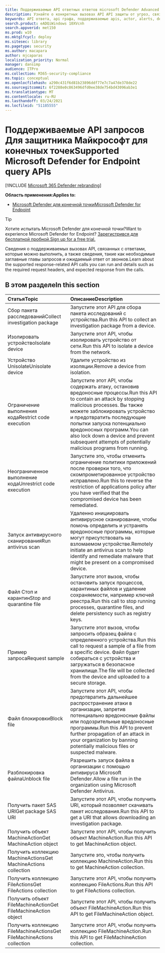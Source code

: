 ```yaml
---
title: Поддерживаемые API ответных ответов microsoft Defender Advanced Threat Protection
description: Узнайте о конкретных вызовах API API защиты от угроз, связанных с Microsoft Defender Advanced Threat Protection.
keywords: API ответа, api графа, поддерживаемые apis, actor, alerts, device, user, domain, ip, file
search.product: eADQiWindows 10XVcnh
search.appverid: met150
ms.prod: w10
ms.mktglfcycl: deploy
ms.sitesec: library
ms.pagetype: security
ms.author: macapara
author: mjcaparas
localization_priority: Normal
manager: dansimp
audience: ITPro
ms.collection: M365-security-compliance
ms.topic: conceptual
ms.openlocfilehash: a290c431f6d81b23896ddf77e7c7a47de378de22
ms.sourcegitcommit: 6f2288e0c863496dfd0ee38de754bd43096ab3e1
ms.translationtype: MT
ms.contentlocale: ru-RU
ms.lasthandoff: 03/24/2021
ms.locfileid: "51185555"
---
```

# <a name="supported-microsoft-defender-for-endpoint-query-apis"></a><span data-ttu-id="2e498-104">Поддерживаемые API запросов Для защитника Майкрософт для конечных точек</span><span class="sxs-lookup"><span data-stu-id="2e498-104">Supported Microsoft Defender for Endpoint query APIs</span></span> 

[!INCLUDE [Microsoft 365 Defender rebranding](../../includes/microsoft-defender.md)]


<span data-ttu-id="2e498-105">**Область применения:**</span><span class="sxs-lookup"><span data-stu-id="2e498-105">**Applies to:**</span></span>
- [<span data-ttu-id="2e498-106">Microsoft Defender для конечной точки</span><span class="sxs-lookup"><span data-stu-id="2e498-106">Microsoft Defender for Endpoint</span></span>](https://go.microsoft.com/fwlink/p/?linkid=2154037)

> [!TIP]
> <span data-ttu-id="2e498-107">Хотите испытать Microsoft Defender для конечной точки?</span><span class="sxs-lookup"><span data-stu-id="2e498-107">Want to experience Microsoft Defender for Endpoint?</span></span> [<span data-ttu-id="2e498-108">Зарегистрився для бесплатной пробной.</span><span class="sxs-lookup"><span data-stu-id="2e498-108">Sign up for a free trial.</span></span>](https://www.microsoft.com/microsoft-365/windows/microsoft-defender-atp?ocid=docs-wdatp-supported-response-apis-abovefoldlink) 

<span data-ttu-id="2e498-109">Сведения о поддерживаемых вызовах API, связанных с ответами, которые можно выполнить, а также сведения, такие как необходимые заглавные главы запросов и ожидаемый ответ от звонков.</span><span class="sxs-lookup"><span data-stu-id="2e498-109">Learn about the supported response-related API calls you can run and details such as the required request headers, and expected response from the calls.</span></span>

## <a name="in-this-section"></a><span data-ttu-id="2e498-110">В этом разделе</span><span class="sxs-lookup"><span data-stu-id="2e498-110">In this section</span></span>
<span data-ttu-id="2e498-111">Статья</span><span class="sxs-lookup"><span data-stu-id="2e498-111">Topic</span></span> | <span data-ttu-id="2e498-112">Описание</span><span class="sxs-lookup"><span data-stu-id="2e498-112">Description</span></span>
:---|:---
<span data-ttu-id="2e498-113">Сбор пакета расследований</span><span class="sxs-lookup"><span data-stu-id="2e498-113">Collect investigation package</span></span> | <span data-ttu-id="2e498-114">Запустите этот API для сбора пакета исследований с устройства.</span><span class="sxs-lookup"><span data-stu-id="2e498-114">Run this API to collect an investigation package from a device.</span></span>
<span data-ttu-id="2e498-115">Изолировать устройство</span><span class="sxs-lookup"><span data-stu-id="2e498-115">Isolate device</span></span> | <span data-ttu-id="2e498-116">Запустите этот API, чтобы изолировать устройство от сети.</span><span class="sxs-lookup"><span data-stu-id="2e498-116">Run this API to isolate a device from the network.</span></span>
<span data-ttu-id="2e498-117">Устройство Unisolate</span><span class="sxs-lookup"><span data-stu-id="2e498-117">Unisolate device</span></span> | <span data-ttu-id="2e498-118">Удалите устройство из изоляции.</span><span class="sxs-lookup"><span data-stu-id="2e498-118">Remove a device from isolation.</span></span> 
<span data-ttu-id="2e498-119">Ограничение выполнения кода</span><span class="sxs-lookup"><span data-stu-id="2e498-119">Restrict code execution</span></span> | <span data-ttu-id="2e498-120">Запустите этот API, чтобы содержать атаку, остановив вредоносные процессы.</span><span class="sxs-lookup"><span data-stu-id="2e498-120">Run this API to contain an attack by stopping malicious processes.</span></span> <span data-ttu-id="2e498-121">Вы также можете заблокировать устройство и предотвратить последующие попытки запуска потенциально вредоносных программ.</span><span class="sxs-lookup"><span data-stu-id="2e498-121">You can also lock down a device and prevent subsequent attempts of potentially malicious programs from running.</span></span>
<span data-ttu-id="2e498-122">Неограниченное выполнение кода</span><span class="sxs-lookup"><span data-stu-id="2e498-122">Unrestrict code execution</span></span> | <span data-ttu-id="2e498-123">Запустите это, чтобы отменить ограничение политики приложений после проверки того, что скомпрометированное устройство исправлено.</span><span class="sxs-lookup"><span data-stu-id="2e498-123">Run this to reverse the restriction of applications policy after you have verified that the compromised device has been remediated.</span></span>
<span data-ttu-id="2e498-124">Запуск антивирусного сканирования</span><span class="sxs-lookup"><span data-stu-id="2e498-124">Run antivirus scan</span></span> | <span data-ttu-id="2e498-125">Удаленно инициировать антивирусное сканирование, чтобы помочь определить и устранять вредоносные программы, которые могут присутствовать на взломаемом устройстве.</span><span class="sxs-lookup"><span data-stu-id="2e498-125">Remotely initiate an antivirus scan to help identify and remediate malware that might be present on a compromised device.</span></span>
<span data-ttu-id="2e498-126">Файл Стоп и карантин</span><span class="sxs-lookup"><span data-stu-id="2e498-126">Stop and quarantine file</span></span> |  <span data-ttu-id="2e498-127">Запустите этот вызов, чтобы остановить запуск процессов, карантиных файлов и удаление сохраняемости, например ключей реестра.</span><span class="sxs-lookup"><span data-stu-id="2e498-127">Run this call to stop running processes, quarantine  files, and delete persistency such as registry keys.</span></span>
<span data-ttu-id="2e498-128">Пример запроса</span><span class="sxs-lookup"><span data-stu-id="2e498-128">Request sample</span></span> | <span data-ttu-id="2e498-129">Запустите этот вызов, чтобы запросить образец файла с определенного устройства.</span><span class="sxs-lookup"><span data-stu-id="2e498-129">Run this call to request a sample of a file from a specific device.</span></span> <span data-ttu-id="2e498-130">Файл будет собираться с устройства и загружаться в безопасное хранилище.</span><span class="sxs-lookup"><span data-stu-id="2e498-130">The file will be collected from the device and uploaded to a secure storage.</span></span>
<span data-ttu-id="2e498-131">Файл блокировки</span><span class="sxs-lookup"><span data-stu-id="2e498-131">Block file</span></span> | <span data-ttu-id="2e498-132">Запустите этот API, чтобы предотвратить дальнейшее распространение атаки в организации, запретив потенциально вредоносные файлы или подозрительные вредоносные программы.</span><span class="sxs-lookup"><span data-stu-id="2e498-132">Run this API to prevent further propagation of an attack in your organization by banning potentially malicious files or suspected malware.</span></span> 
<span data-ttu-id="2e498-133">Разблокировка файла</span><span class="sxs-lookup"><span data-stu-id="2e498-133">Unblock file</span></span> | <span data-ttu-id="2e498-134">Разрешить запуск файла в организации с помощью антивируса Microsoft Defender.</span><span class="sxs-lookup"><span data-stu-id="2e498-134">Allow a file run in the organization using Microsoft Defender Antivirus.</span></span>
<span data-ttu-id="2e498-135">Получить пакет SAS URI</span><span class="sxs-lookup"><span data-stu-id="2e498-135">Get package SAS URI</span></span> | <span data-ttu-id="2e498-136">Запустите этот API, чтобы получить URI, который позволяет скачивать пакет исследования.</span><span class="sxs-lookup"><span data-stu-id="2e498-136">Run this API to get a URI that allows downloading an investigation package.</span></span>
<span data-ttu-id="2e498-137">Получить объект MachineAction</span><span class="sxs-lookup"><span data-stu-id="2e498-137">Get MachineAction object</span></span> | <span data-ttu-id="2e498-138">Запустите этот API, чтобы получить объект MachineAction.</span><span class="sxs-lookup"><span data-stu-id="2e498-138">Run this API to get MachineAction object.</span></span>
<span data-ttu-id="2e498-139">Получить коллекцию MachineActions</span><span class="sxs-lookup"><span data-stu-id="2e498-139">Get MachineActions collection</span></span> | <span data-ttu-id="2e498-140">Запустите это, чтобы получить коллекцию MachineAction.</span><span class="sxs-lookup"><span data-stu-id="2e498-140">Run this to get MachineAction collection.</span></span>
<span data-ttu-id="2e498-141">Получить коллекцию FileActions</span><span class="sxs-lookup"><span data-stu-id="2e498-141">Get FileActions collection</span></span> | <span data-ttu-id="2e498-142">Запустите этот API, чтобы получить коллекцию FileActions.</span><span class="sxs-lookup"><span data-stu-id="2e498-142">Run this API to get FileActions collection.</span></span>
<span data-ttu-id="2e498-143">Получить объект FileMachineAction</span><span class="sxs-lookup"><span data-stu-id="2e498-143">Get FileMachineAction object</span></span> | <span data-ttu-id="2e498-144">Запустите этот API, чтобы получить объект FileMachineAction.</span><span class="sxs-lookup"><span data-stu-id="2e498-144">Run this API to get FileMachineAction object.</span></span>
<span data-ttu-id="2e498-145">Получить коллекцию FileMachineActions</span><span class="sxs-lookup"><span data-stu-id="2e498-145">Get FileMachineActions collection</span></span> | <span data-ttu-id="2e498-146">Запустите этот API, чтобы получить коллекцию FileMachineAction.</span><span class="sxs-lookup"><span data-stu-id="2e498-146">Run this API to get FileMachineAction collection.</span></span>
